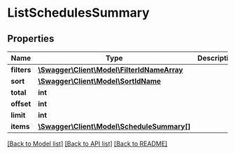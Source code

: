# ListSchedulesSummary

## Properties
Name | Type | Description | Notes
------------ | ------------- | ------------- | -------------
**filters** | [**\Swagger\Client\Model\FilterIdNameArray**](FilterIdNameArray.md) |  | [optional] 
**sort** | [**\Swagger\Client\Model\SortIdName**](SortIdName.md) |  | [optional] 
**total** | **int** |  | [optional] 
**offset** | **int** |  | [optional] 
**limit** | **int** |  | [optional] 
**items** | [**\Swagger\Client\Model\ScheduleSummary[]**](ScheduleSummary.md) |  | [optional] 

[[Back to Model list]](../README.md#documentation-for-models) [[Back to API list]](../README.md#documentation-for-api-endpoints) [[Back to README]](../README.md)


